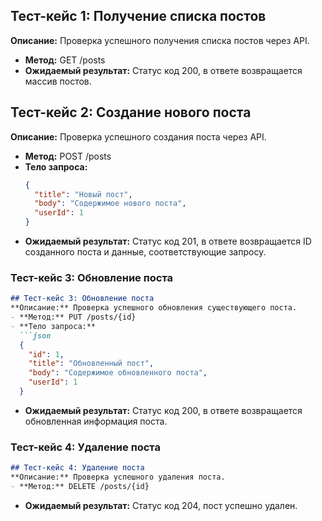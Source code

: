 ## Тест-кейс 1: Получение списка постов
**Описание:** Проверка успешного получения списка постов через API.
- **Метод:** GET /posts
- **Ожидаемый результат:** Статус код 200, в ответе возвращается массив постов.


## Тест-кейс 2: Создание нового поста
**Описание:** Проверка успешного создания поста через API.
- **Метод:** POST /posts
- **Тело запроса:**
  ```json
  {
    "title": "Новый пост",
    "body": "Содержимое нового поста",
    "userId": 1
  }
- **Ожидаемый результат:** Статус код 201, в ответе возвращается ID созданного поста и данные, соответствующие запросу.

### Тест-кейс 3: Обновление поста
```markdown
## Тест-кейс 3: Обновление поста
**Описание:** Проверка успешного обновления существующего поста.
- **Метод:** PUT /posts/{id}
- **Тело запроса:**
  ```json
  {
    "id": 1,
    "title": "Обновленный пост",
    "body": "Содержимое обновленного поста",
    "userId": 1
  }
```

- **Ожидаемый результат:** Статус код 200, в ответе возвращается обновленная информация поста.

### Тест-кейс 4: Удаление поста
```markdown
## Тест-кейс 4: Удаление поста
**Описание:** Проверка успешного удаления поста.
- **Метод:** DELETE /posts/{id}
```
- **Ожидаемый результат:** Статус код 204, пост успешно удален.
